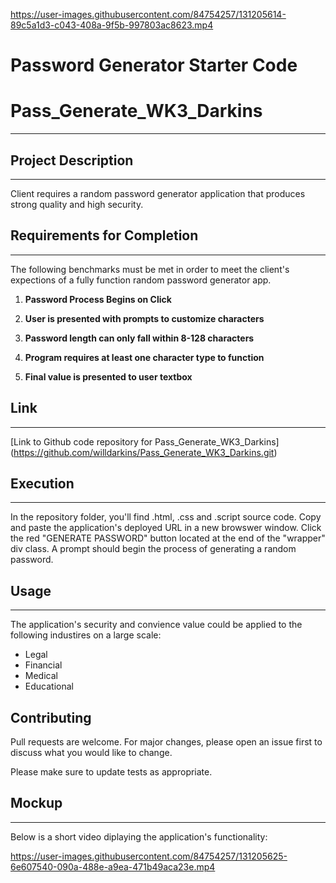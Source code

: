 

https://user-images.githubusercontent.com/84754257/131205614-89c5a1d3-c043-408a-9f5b-997803ac8623.mp4

# Password Generator Starter Code
# Pass_Generate_WK3_Darkins
***

## Project Description
***
Client requires a random password generator application that produces strong quality and high security.

## Requirements for Completion
***
The following benchmarks must be met in order to meet the client's expections of a fully function random password generator app.
1. **Password Process Begins on Click**

2. **User is presented with prompts to customize characters**

3. **Password length can only fall within 8-128 characters**

4. **Program requires at least one character type to function**

5. **Final value is presented to user textbox**

## Link
***
[Link to Github code repository for Pass_Generate_WK3_Darkins] (https://github.com/willdarkins/Pass_Generate_WK3_Darkins.git)

## Execution
***
In the repository folder, you'll find .html, .css and .script source code. Copy and paste the application's deployed URL in a new browswer window. Click the red "GENERATE PASSWORD" button located at the end of the "wrapper" div class. A prompt should begin the process of generating a random password.


## Usage
***
The application's security and convience value could be applied to the following industires on a large scale:
* Legal
* Financial
* Medical 
* Educational

## Contributing
Pull requests are welcome. For major changes, please open an issue first to discuss what you would like to change.

Please make sure to update tests as appropriate.

## Mockup
***
Below is a short video diplaying the application's functionality:




https://user-images.githubusercontent.com/84754257/131205625-6e607540-090a-488e-a9ea-471b49aca23e.mp4



